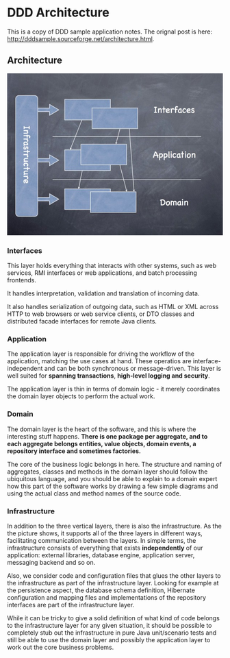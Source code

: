 # DDD Architecture

This is a copy of DDD sample application notes. The orignal post is here: http://dddsample.sourceforge.net/architecture.html.

## Architecture

![](img/layers.jpg)

### Interfaces

This layer holds everything that interacts with other systems, such as web services, RMI interfaces or web applications, and batch processing frontends. 

It handles interpretation, validation and translation of incoming data. 

It also handles serialization of outgoing data, such as HTML or XML across HTTP to web browsers or web service clients, or DTO classes and distributed facade interfaces for remote Java clients.

### Application

The application layer is responsible for driving the workflow of the application, matching the use cases at hand. These operatios are interface-independent and can be both synchronous or message-driven. This layer is well suited for **spanning transactions**, **high-level logging and security**.

The application layer is thin in terms of domain logic - it merely coordinates the domain layer objects to perform the actual work.

### Domain

The domain layer is the heart of the software, and this is where the interesting stuff happens. **There is one package per aggregate, and to each aggregate belongs entities, value objects, domain events, a repository interface and sometimes factories.**

The core of the business logic belongs in here. The structure and naming of aggregates, classes and methods in the domain layer should follow the ubiquitous language, and you should be able to explain to a domain expert how this part of the software works by drawing a few simple diagrams and using the actual class and method names of the source code.

### Infrastructure

In addition to the three vertical layers, there is also the infrastructure. As the the picture shows, it supports all of the three layers in different ways, facilitating communication between the layers. In simple terms, the infrastructure consists of everything that exists **independently** of our application: external libraries, database engine, application server, messaging backend and so on.

Also, we consider code and configuration files that glues the other layers to the infrastructure as part of the infrastructure layer. Looking for example at the persistence aspect, the database schema definition, Hibernate configuration and mapping files and implementations of the repository interfaces are part of the infrastructure layer.

While it can be tricky to give a solid definition of what kind of code belongs to the infrastructure layer for any given situation, it should be possible to completely stub out the infrastructure in pure Java unit/scenario tests and still be able to use the domain layer and possibly the application layer to work out the core business problems.



